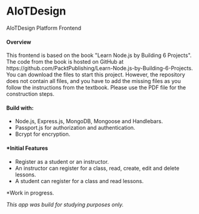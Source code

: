 # AIoTDesign
<p> AIoTDesign Platform Frontend</p> 

<h4> Overview </h4>
<p> This frontend is based on the book "Learn Node.js by Building 6 Projects". The code from the book is hosted on GitHub at https://github.com/PacktPublishing/Learn-Node.js-by-Building-6-Projects. 
You can download the files to start this project. However, the repository does not contain all files, and you have to add the missing files as you follow the instructions from the textbook. Please use the PDF file for the construction steps.
</p>

<h4>Build with:</h4>
<ul>
  <li>Node.js, Express.js, MongoDB, Mongoose and Handlebars.</li>
  <li>Passport.js for authorization and authentication.</li>
  <li>Bcrypt for encryption.</li>
</ul>

<h4>*Initial Features</h4>
<ul>
  <li>Register as a student or an instructor.</li>
  <li>An instructor can register for a class, read, create, edit and delete lessons.</li>
  <li>A student can register for a class and read lessons.</li>
</ul>
<p>*Work in progress.</p>
<i>This app was build for studying purposes only.</i>

 

